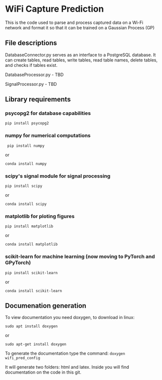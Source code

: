 # WiFi Capture Prediction

This is the code used to parse and process captured data on a Wi-Fi network and format it so that it can be trained on a Gaussian Process (GP)

## File descriptions

DatabaseConnector.py serves as an interface to a PostgreSQL database. It can create tables, read tables, write tables, read table names, delete tables, and checks if tables exist.

DatabaseProcessor.py - TBD

SignalProcessor.py - TBD

## Library requirements

### psycopg2 for database capabilities

    pip install psycopg2

### numpy for numerical computations

     pip install numpy

or

    conda install numpy
 
### scipy's signal module for signal processing

    pip install scipy

or

    conda install scipy

### matplotlib for ploting figures

    pip install matplotlib

or

    conda install matplotlib

### scikit-learn for machine learning (now moving to PyTorch and GPyTorch)

    pip install scikit-learn

or
    
    conda install scikit-learn

## Documenation generation

To view documentation you need doxygen, to download in linux:

    sudo apt install doxygen

or

    sudo apt-get install doxygen

To generate the documentation type the command: `doxygen wifi_pred_config`

It will generate two folders: html and latex. Inside you will find documentation on the code in this git.
